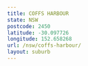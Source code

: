 ```yaml
---
title: COFFS HARBOUR
state: NSW
postcode: 2450
latitude: -30.097726
longitude: 152.658268
url: /nsw/coffs-harbour/
layout: suburb
---
```

